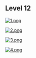 ## Level 12

[![1.png](https://i.postimg.cc/X7GgXV8D/1.png)](https://postimg.cc/nCxmPfNv)

[![2.png](https://i.postimg.cc/T27LhX15/2.png)](https://postimg.cc/NLXfPS1Q)

[![3.png](https://i.postimg.cc/brsv1srD/3.png)](https://postimg.cc/H81HgWQd)

[![4.png](https://i.postimg.cc/W4NTMhfN/4.png)](https://postimg.cc/w1GCzTpZ)




